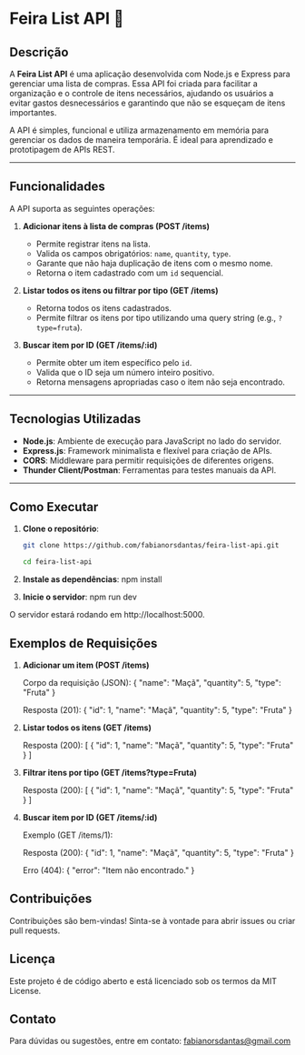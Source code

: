 # Feira List API 🛒

## Descrição

A **Feira List API** é uma aplicação desenvolvida com Node.js e Express para gerenciar uma lista de compras. Essa API foi criada para facilitar a organização e o controle de itens necessários, ajudando os usuários a evitar gastos desnecessários e garantindo que não se esqueçam de itens importantes.

A API é simples, funcional e utiliza armazenamento em memória para gerenciar os dados de maneira temporária. É ideal para aprendizado e prototipagem de APIs REST.

---

## **Funcionalidades**

A API suporta as seguintes operações:

1. **Adicionar itens à lista de compras (POST /items)**  
   - Permite registrar itens na lista.
   - Valida os campos obrigatórios: `name`, `quantity`, `type`.
   - Garante que não haja duplicação de itens com o mesmo nome.
   - Retorna o item cadastrado com um `id` sequencial.

2. **Listar todos os itens ou filtrar por tipo (GET /items)**  
   - Retorna todos os itens cadastrados.
   - Permite filtrar os itens por tipo utilizando uma query string (e.g., `?type=fruta`).

3. **Buscar item por ID (GET /items/:id)**  
   - Permite obter um item específico pelo `id`.
   - Valida que o ID seja um número inteiro positivo.
   - Retorna mensagens apropriadas caso o item não seja encontrado.

---

## **Tecnologias Utilizadas**

- **Node.js**: Ambiente de execução para JavaScript no lado do servidor.
- **Express.js**: Framework minimalista e flexível para criação de APIs.
- **CORS**: Middleware para permitir requisições de diferentes origens.
- **Thunder Client/Postman**: Ferramentas para testes manuais da API.

---

## **Como Executar**

1. **Clone o repositório**:
   ```bash
   git clone https://github.com/fabianorsdantas/feira-list-api.git
   
   cd feira-list-api

2. **Instale as dependências**:
   npm install

3. **Inicie o servidor**:
    npm run dev

O servidor estará rodando em http://localhost:5000.

## **Exemplos de Requisições**

1. **Adicionar um item (POST /items)**

    Corpo da requisição (JSON):
    {
        "name": "Maçã",
        "quantity": 5,
        "type": "Fruta"
    }

    Resposta (201):
    {
        "id": 1,
        "name": "Maçã",
        "quantity": 5,
        "type": "Fruta"
    }

2. **Listar todos os itens (GET /items)**

    Resposta (200):
    [
        {
            "id": 1,
            "name": "Maçã",
            "quantity": 5,
            "type": "Fruta"
        }
    ]

3. **Filtrar itens por tipo (GET /items?type=Fruta)**

    Resposta (200):
    [
        {
            "id": 1,
            "name": "Maçã",
            "quantity": 5,
            "type": "Fruta"
        }
    ]

4. **Buscar item por ID (GET /items/:id)**

    Exemplo (GET /items/1):

    Resposta (200):
    {
        "id": 1,
        "name": "Maçã",
        "quantity": 5,
        "type": "Fruta"
    }
    
    Erro (404):
    {
        "error": "Item não encontrado."
    }

## **Contribuições**

Contribuições são bem-vindas! Sinta-se à vontade para abrir issues ou criar pull requests.

## **Licença**

Este projeto é de código aberto e está licenciado sob os termos da MIT License.

## **Contato**

Para dúvidas ou sugestões, entre em contato:
fabianorsdantas@gmail.com








